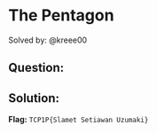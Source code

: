 # The Pentagon

Solved by: @kreee00

## Question:


## Solution:


**Flag:** `TCP1P{Slamet Setiawan Uzumaki}`
